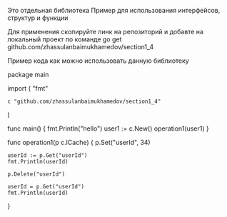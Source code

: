 Это отдельная библиотека
Пример для использования интерфейсов, структур и функции

Для применения скопируйте линк на репозиторий
и добавте на локальный проект по команде go get github.com/zhassulanbaimukhamedov/section1_4

Пример кода как можно использовать данную библиотеку

package main

import (
	"fmt"

	c "github.com/zhassulanbaimukhamedov/section1_4"
)

func main() {
	fmt.Println("hello")
	user1 := c.New()
	operation1(user1)
}

func operation1(p c.ICache) {
	p.Set("userId", 34)

	userId := p.Get("userId")
	fmt.Println(userId)

	p.Delete("userId")

	userId = p.Get("userId")
	fmt.Println(userId)
}


